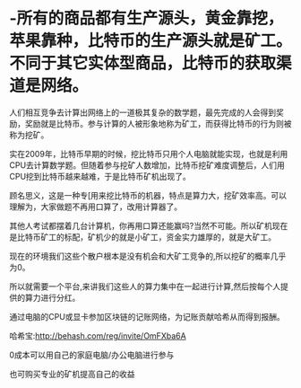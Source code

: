 # -所有的商品都有生产源头，黄金靠挖，苹果靠种，比特币的生产源头就是矿工。不同于其它实体型商品，比特币的获取渠道是网络。

人们相互竞争去计算出网络上的一道极其复杂的数学题，最先完成的人会得到奖励，奖励就是比特币。参与计算的人被形象地称为矿工，而获得比特币的行为则被称为挖矿。

实在2009年，比特币早期的时候，挖比特币只用个人电脑就能实现，也就是利用CPU去计算数学题。但随着参与挖矿人数增加，比特币挖矿难度调整后，人们用CPU挖到比特币越来越难，于是比特币矿机出现了。

顾名思义，这是一种专[用来挖比特币的机器，特点是算力大，挖矿效率高。可以理解为，大家做题不再用口算了，改用计算器了。

其他人考试都摆着几台计算机，你再用口算还能赢吗?当然不可能。所以矿机现在是比特币矿工的标配，矿机少的就是小矿工，资金实力雄厚的，就是大矿工。

现在的环境我们这些个散户根本是没有机会和大矿工竞争的,所以挖矿的概率几乎为0。

所以就需要一个平台,来讲我们这些人的算力集中在一起进行计算,然后按每个人提供的算力进行分红。

通过电脑的CPU或显卡参加区块链的记账网络，为记账贡献哈希从而得到报酬。

哈希宝:http://behash.com/reg/invite/OmFXba6A


0成本可以用自己的家庭电脑/办公电脑进行参与

也可购买专业的矿机提高自己的收益
